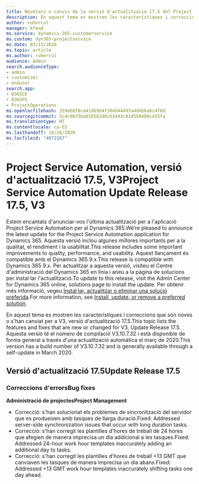 ```yaml
---
title: Novetats o canvis de la versió d'actualització 17.5 del Project Service Automation, revisió, V3
description: En aquest tema es mostren les característiques i correccions disponibles al Project Service Automation V3, versió d'actualització 17.5.
author: ruhercul
manager: kfend
ms.service: dynamics-365-customerservice
ms.custom: dyn365-projectservice
ms.date: 03/13/2020
ms.topic: article
ms.author: ruhercul
audience: Admin
search.audienceType:
- admin
- customizer
- enduser
search.app:
- D365CE
- D365PS
- ProjectOperations
ms.openlocfilehash: 359eb8f8ca41d69d4f30dd44497a4deb6a6c4f8d
ms.sourcegitcommit: 5c4c9bf3ba018562d6cb3443c01d550489c415fa
ms.translationtype: HT
ms.contentlocale: ca-ES
ms.lasthandoff: 10/16/2020
ms.locfileid: "4072167"
---
```

# <a name="project-service-automation-update-release-175-v3"></a><span data-ttu-id="481d9-103">Project Service Automation, versió d'actualització 17.5, V3</span><span class="sxs-lookup"><span data-stu-id="481d9-103">Project Service Automation Update Release 17.5, V3</span></span>

<span data-ttu-id="481d9-104">Estem encantats d'anunciar-vos l'última actualització per a l'aplicació Project Service Automation per al Dynamics 365.</span><span class="sxs-lookup"><span data-stu-id="481d9-104">We’re pleased to announce the latest update for the Project Service Automation application for Dynamics 365.</span></span> <span data-ttu-id="481d9-105">Aquesta versió inclou algunes millores importants per a la qualitat, el rendiment i la usabilitat.</span><span class="sxs-lookup"><span data-stu-id="481d9-105">This release includes some important improvements to quality, performance, and usability.</span></span>  <span data-ttu-id="481d9-106">Aquest llançament és compatible amb el Dynamics 365 9.x.</span><span class="sxs-lookup"><span data-stu-id="481d9-106">This release is compatible with Dynamics 365 9.x.</span></span> <span data-ttu-id="481d9-107">Per actualitzar a aquesta versió, visiteu el Centre d'administració del Dynamics 365 en línia i aneu a la pàgina de solucions per instal·lar l'actualització.</span><span class="sxs-lookup"><span data-stu-id="481d9-107">To update to this release, visit the Admin Center for Dynamics 365 online, solutions page to install the update.</span></span> <span data-ttu-id="481d9-108">Per obtenir més informació, vegeu [Instal·lar, actualitzar o eliminar una solució preferida](https://docs.microsoft.com/power-platform/admin/install-remove-preferred-solution).</span><span class="sxs-lookup"><span data-stu-id="481d9-108">For more information, see [Install, update, or remove a preferred solution](https://docs.microsoft.com/power-platform/admin/install-remove-preferred-solution).</span></span>

<span data-ttu-id="481d9-109">En aquest tema es mostren les característiques i correccions que són noves o s'han canviat per a V3, versió d'actualització 17.5.</span><span class="sxs-lookup"><span data-stu-id="481d9-109">This topic lists the features and fixes that are new or changed for V3, Update Release 17.5.</span></span> <span data-ttu-id="481d9-110">Aquesta versió té el número de compilació V3.10.7.32 i està disponible de forma general a través d'una actualització automàtica el març de 2020.</span><span class="sxs-lookup"><span data-stu-id="481d9-110">This version has a build number of V3.10.7.32 and is generally available through a self-update in March 2020.</span></span>


## <a name="update-release-175"></a><span data-ttu-id="481d9-111">Versió d'actualització 17.5</span><span class="sxs-lookup"><span data-stu-id="481d9-111">Update Release 17.5</span></span>

### <a name="bug-fixes"></a><span data-ttu-id="481d9-112">Correccions d'errors</span><span class="sxs-lookup"><span data-stu-id="481d9-112">Bug fixes</span></span>


<span data-ttu-id="481d9-113">**Administració de projectes**</span><span class="sxs-lookup"><span data-stu-id="481d9-113">**Project Management**</span></span>

- <span data-ttu-id="481d9-114">Correcció: s'han solucionat els problemes de sincronització del servidor que es produeixen amb tasques de llarga duració.</span><span class="sxs-lookup"><span data-stu-id="481d9-114">Fixed: Addressed server-side synchronization issues that occur with long duration tasks.</span></span>
- <span data-ttu-id="481d9-115">Correcció: s'han corregit les plantilles d'hores de treball de 24 hores que afegien de manera imprecisa un dia addicional a les tasques.</span><span class="sxs-lookup"><span data-stu-id="481d9-115">Fixed: Addressed 24-hour work hour templates inaccurately adding an additional day to tasks.</span></span>
- <span data-ttu-id="481d9-116">Correcció: s'han corregit les plantilles d'hores de treball +13 GMT que canviaven les tasques de manera imprecisa un dia abans.</span><span class="sxs-lookup"><span data-stu-id="481d9-116">Fixed: Addressed +13 GMT work hour templates inaccurately shifting tasks one day ahead.</span></span>


